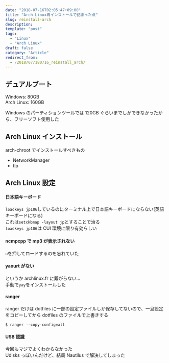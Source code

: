 ```yaml
---
date: "2018-07-16T02:05:47+09:00"
title: "Arch Linux再インストールで詰まった点"
slug: reinstall-arch
description:
template: "post"
tags:
  - "Linux"
  - "Arch Linux"
draft: false
category: "Article"
redirect_from:
  - /2018/07/180716_reinstall_arch/
---
```


## デュアルブート

Windows: 80GB  
Arch Linux: 160GB

Windows のパーティションツールでは 120GB ぐらいまでしかできなかったから、フリーソフト使用した

## Arch Linux インストール

arch-chroot でインストールすべきもの

- NetworkManager
- tlp

## Arch Linux 設定

#### 日本語キーボード

`loadkeys jp106`しているのにターミナル上で日本語キーボードにならない(英語キーボードになる)  
これは`setxkbmap -layout jp`とすることで治る  
`loadkeys jp106`は CUI 環境に限り有効らしい

#### ncmpcpp で mp3 が表示されない

`u`を押してロードするのを忘れていた

#### yaourt がない

というか archlinux.fr に繋がらない...  
手動で`yay`をインストールした

#### ranger

ranger だけは dotfiles に一部の設定ファイルしか保存してないので、一旦設定をコピーしてから dotfiles のファイルで上書きする

```
$ ranger --copy-config=all
```

#### USB 認識

今回もマジでよくわからなかった  
Udisks っぽいんだけど、結局 Nautilus で解決してしまった

